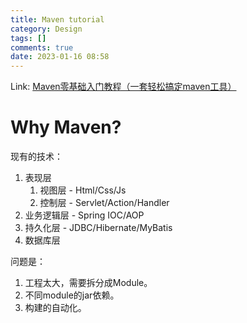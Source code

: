 ```yaml
---
title: Maven tutorial
category: Design
tags: []
comments: true
date: 2023-01-16 08:58
---
```



Link: [Maven零基础入门教程（一套轻松搞定maven工具）
](https://www.bilibili.com/video/BV1TW411g7hP/)

# Why Maven?

现有的技术：

1. 表现层
   1. 视图层 - Html/Css/Js
   2. 控制层 - Servlet/Action/Handler
2. 业务逻辑层 - Spring IOC/AOP
3. 持久化层 - JDBC/Hibernate/MyBatis
4. 数据库层

问题是：

1. 工程太大，需要拆分成Module。
2. 不同module的jar依赖。
3. 构建的自动化。


